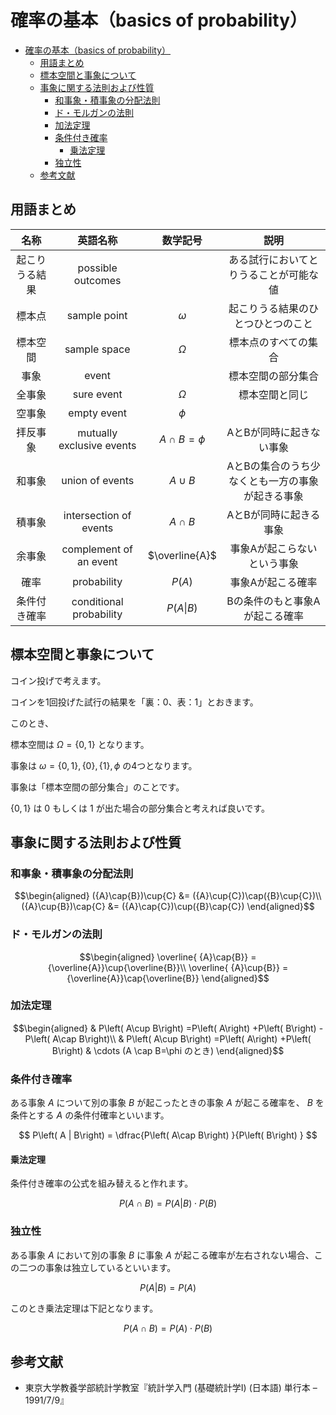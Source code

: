 # 確率の基本（basics of probability）

- [確率の基本（basics of probability）](#確率の基本basics-of-probability)
  - [用語まとめ](#用語まとめ)
  - [標本空間と事象について](#標本空間と事象について)
  - [事象に関する法則および性質](#事象に関する法則および性質)
    - [和事象・積事象の分配法則](#和事象積事象の分配法則)
    - [ド・モルガンの法則](#ドモルガンの法則)
    - [加法定理](#加法定理)
    - [条件付き確率](#条件付き確率)
      - [乗法定理](#乗法定理)
    - [独立性](#独立性)
  - [参考文献](#参考文献)

## 用語まとめ

| 名称 | 英語名称 | 数学記号 | 説明 |
|:-:|:-:|:-:|:-:|
| 起こりうる結果 | possible outcomes |  | ある試行においてとりうることが可能な値 |
| 標本点| sample point | $\omega$ | 起こりうる結果のひとつひとつのこと |
| 標本空間 | sample space | $\Omega$ | 標本点のすべての集合 |
| 事象 | event |  | 標本空間の部分集合 |
| 全事象 | sure event | $\Omega$ | 標本空間と同じ |
| 空事象 | empty event | $\phi$ |  |
| 拝反事象 | mutually exclusive events | $A \cap B=\phi$ | AとBが同時に起きない事象 |
| 和事象 | union of events | ${A}\cup{B}$ | AとBの集合のうち少なくとも一方の事象が起きる事象 |
| 積事象 | intersection of events | ${A}\cap{B}$ | AとBが同時に起きる事象 |
| 余事象 | complement of an event | $\overline{A}$ | 事象Aが起こらないという事象 |
| 確率 | probability | $P(A)$ | 事象Aが起こる確率 |
| 条件付き確率 | conditional probability | $P(A\|B)$ | Bの条件のもと事象Aが起こる確率 |

## 標本空間と事象について

コイン投げで考えます。

コインを1回投げた試行の結果を「裏：0、表：1」とおきます。

このとき、

標本空間は $\Omega=\{ {0,1}\}$ となります。

事象は $\omega=\{0,1\},\{0\},\{1\},\phi$ の4つとなります。

事象は「標本空間の部分集合」のことです。

$\{0,1\}$ は $0$ もしくは $1$ が出た場合の部分集合と考えれば良いです。

## 事象に関する法則および性質
### 和事象・積事象の分配法則

$$\begin{aligned}
({A}\cap{B})\cup{C} &= ({A}\cup{C})\cap({B}\cup{C})\\
({A}\cup{B})\cap{C} &= ({A}\cap{C})\cup({B}\cap{C})
\end{aligned}$$

### ド・モルガンの法則

$$\begin{aligned}
\overline{ {A}\cap{B}} = {\overline{A}}\cup{\overline{B}}\\
\overline{ {A}\cup{B}} = {\overline{A}}\cap{\overline{B}}
\end{aligned}$$

### 加法定理

$$\begin{aligned}
& P\left( A\cup B\right) =P\left( A\right) +P\left( B\right) -P\left( A\cap B\right)\\
& P\left( A\cup B\right) =P\left( A\right) +P\left( B\right) & \cdots (A \cap B=\phi のとき)
\end{aligned}$$

### 条件付き確率
ある事象 $A$ について別の事象 $B$ が起こったときの事象 $A$ が起こる確率を、 $B$ を条件とする $A$ の条件付確率といいます。

$$
P\left( A | B\right) = \dfrac{P\left( A\cap B\right) }{P\left( B\right) }
$$

#### 乗法定理

条件付き確率の公式を組み替えると作れます。

$$
P\left( A\cap B\right) = P\left( A | B\right) \cdot P\left( B\right)
$$

### 独立性

ある事象 $A$ において別の事象 $B$ に事象 $A$ が起こる確率が左右されない場合、この二つの事象は独立しているといいます。

$$
P\left( A | B\right) = P(A)
$$

このとき乗法定理は下記となります。

$$
P\left( A\cap B\right) = P(A) \cdot P\left( B\right)
$$

## 参考文献

- 東京大学教養学部統計学教室『統計学入門 (基礎統計学Ⅰ) (日本語) 単行本 – 1991/7/9』
